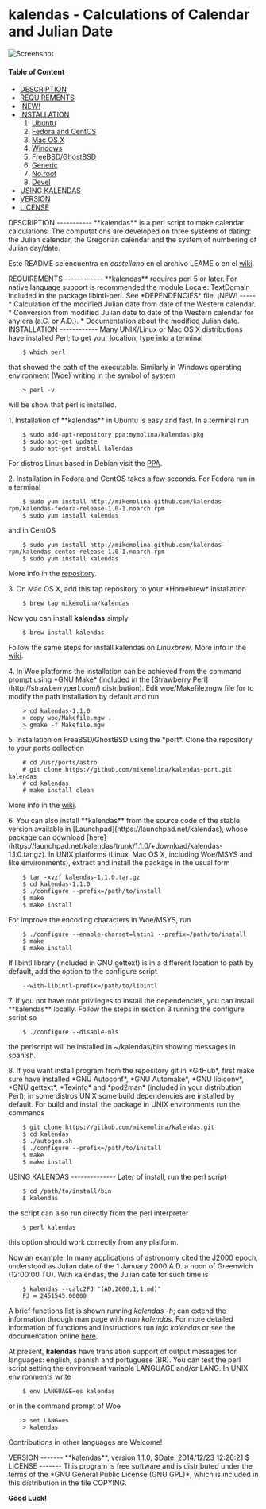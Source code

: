 kalendas - Calculations of Calendar and Julian Date
===================================================

![Screenshot](https://github.com/mikemolina/kalendas/wiki/images/01_gterm.png)

#### Table of Content
* [DESCRIPTION](#description)
* [REQUIREMENTS](#require)
* [¡NEW!](#news)
* [INSTALLATION](#install)
  1. [Ubuntu](#debian)
  2. [Fedora and CentOS](#rhel)
  3. [Mac OS X](#mac)
  4. [Windows](#win)
  5. [FreeBSD/GhostBSD](#freebsd)
  6. [Generic](#unix)
  7. [No root](#noroot)
  8. [Devel](#dev)
* [USING KALENDAS](#use)
* [VERSION](#version)
* [LICENSE](#license)

<a name="description"/>
DESCRIPTION
-----------
  **kalendas** is a perl script to make calendar calculations. The
  computations are developed on three systems of dating: the Julian
  calendar, the Gregorian calendar and the system of numbering of
  Julian day/date.

  Este README se encuentra en *castellano* en el archivo LEAME o en
  el [wiki](https://github.com/mikemolina/kalendas/wiki/kalendas-en-castellano).

<a name="require"/>
REQUIREMENTS
------------
  **kalendas** requires perl 5 or later. For native language support is
  recommended the module Locale::TextDomain included in the package
  libintl-perl. See *DEPENDENCIES* file.

<a name="news"/>
¡NEW!
-----
  * Calculation of the modified Julian date from date of the Western calendar.
  * Conversion from modified Julian date to date of the Western calendar for
    any era (a.C. or A.D.).
  * Documentation about the modified Julian date.

<a name="install"/>
INSTALLATION
------------
  Many UNIX/Linux or Mac OS X distributions have installed Perl;
  to get your location, type into a terminal

        $ which perl
  that showed the path of the executable. Similarly in Windows
  operating environment (Woe) writing in the symbol of system

        > perl -v
  will be show that perl is installed.

  <a name="debian"/>
  1. Installation of **kalendas** in Ubuntu is easy and fast. In a
  terminal run

        $ sudo add-apt-repository ppa:mymolina/kalendas-pkg
        $ sudo apt-get update
        $ sudo apt-get install kalendas
  For distros Linux based in Debian visit the [PPA](https://launchpad.net/~mymolina/+archive/ubuntu/kalendas-pkg).

  <a name="rhel"/>
  2. Installation in Fedora and CentOS takes a few seconds. For
  Fedora run in a terminal

        $ sudo yum install http://mikemolina.github.com/kalendas-rpm/kalendas-fedora-release-1.0-1.noarch.rpm
        $ sudo yum install kalendas
  and in CentOS

        $ sudo yum install http://mikemolina.github.com/kalendas-rpm/kalendas-centos-release-1.0-1.noarch.rpm
        $ sudo yum install kalendas
  More info in the [repository](http://mikemolina.github.io/kalendas-rpm/).

  <a name="mac"/>
  3. On Mac OS X, add this tap repository to your *Homebrew* installation

        $ brew tap mikemolina/kalendas
  Now you can install **kalendas** simply

        $ brew install kalendas
  Follow the same steps for install kalendas on *Linuxbrew*. More info
  in the [wiki](https://github.com/mikemolina/kalendas/wiki/kalendas-on-homebrew).

  <a name="win"/>
  4. In Woe platforms the installation can be achieved
  from the command prompt using *GNU Make* (included in the
  [Strawberry Perl](http://strawberryperl.com/) distribution). Edit
  woe/Makefile.mgw file for to modify the path installation by default
  and run

        > cd kalendas-1.1.0
        > copy woe/Makefile.mgw .
        > gmake -f Makefile.mgw

  <a name="freebsd"/>
  5. Installation on FreeBSD/GhostBSD using the *port*. Clone the
  repository to your ports collection

        # cd /usr/ports/astro
        # git clone https://github.com/mikemolina/kalendas-port.git kalendas
        # cd kalendas
        # make install clean
  More info in the [wiki](https://github.com/mikemolina/kalendas/wiki/kalendas-port).

  <a name="unix"/>
  6. You can also install **kalendas** from the source code of the stable
  version available in [Launchpad](https://launchpad.net/kalendas),
  whose package can download [here](https://launchpad.net/kalendas/trunk/1.1.0/+download/kalendas-1.1.0.tar.gz).
  In UNIX platforms (Linux, Mac OS X, including Woe/MSYS and like
  environments), extract and install the package in the usual form

        $ tar -xvzf kalendas-1.1.0.tar.gz
        $ cd kalendas-1.1.0
        $ ./configure --prefix=/path/to/install
        $ make
        $ make install
  For improve the encoding characters in Woe/MSYS, run

        $ ./configure --enable-charset=latin1 --prefix=/path/to/install
        $ make
        $ make install
  If libintl library (included in GNU gettext) is in a different
  location to path by default, add the option to the configure script

        --with-libintl-prefix=/path/to/libintl

  <a name="noroot"/>
  7. If you not have root privileges to install the dependencies, you
  can install **kalendas** locally. Follow the steps in section 3 running
  the configure script so

        $ ./configure --disable-nls
  the perlscript will be installed in ~/kalendas/bin showing messages
  in spanish.

  <a name="dev"/>
  8. If you want install program from the repository git in *GitHub*,
  first make sure have installed *GNU Autoconf*, *GNU Automake*, 
  *GNU libiconv*, *GNU gettext*, *Texinfo* and *pod2man* (included in your
  distribution Perl); in some distros UNIX some build dependencies are
  installed by default. For build and install the package in UNIX
  environments run the commands

        $ git clone https://github.com/mikemolina/kalendas.git
        $ cd kalendas
        $ ./autogen.sh
        $ ./configure --prefix=/path/to/install
        $ make
        $ make install

<a name="use"/>
USING KALENDAS
--------------
  Later of install, run the perl script

        $ cd /path/to/install/bin
        $ kalendas

  the script can also run directly from the perl interpreter 

        $ perl kalendas

  this option should work correctly from any platform.

  Now an example. In many applications of astronomy cited the J2000
  epoch, understood as Julian date of the 1 January 2000 A.D. a noon
  of Greenwich (12:00:00 TU). With kalendas, the Julian date for such
  time is

        $ kalendas --calc2FJ "(AD,2000,1,1,md)"
        FJ = 2451545.00000

  A brief functions list is shown running *kalendas -h*; can extend the
  information through man page with *man kalendas*. For more detailed
  information of functions and instructions run *info kalendas* or see
  the documentation online [here](https://launchpad.net/kalendas/trunk/1.1.0/+download/kalendas-doc.pdf).

  At present, **kalendas** have translation support of output messages
  for languages: english, spanish and portuguese (BR). You can test the
  perl script setting the environment variable LANGUAGE and/or LANG. In
  UNIX environments write

        $ env LANGUAGE=es kalendas

  or in the command prompt of Woe

        > set LANG=es
        > kalendas

  Contributions in other languages are Welcome!

<a name="version"/>
VERSION
-------
  **kalendas**, version 1.1.0, $Date: 2014/12/23 12:26:21 $

<a name="license"/>
LICENSE
-------
  This program is free software and is distributed under the terms of
  the *GNU General Public License (GNU GPL)*, which is included in this
  distribution in the file COPYING.

**Good Luck!**
